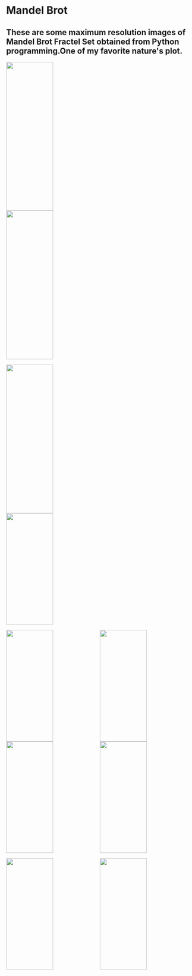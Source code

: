 # Mandel Brot

## These are some maximum resolution images of Mandel Brot Fractel Set obtained from Python programming.One of my favorite nature's plot.

<img height='400px' width='50%' src='https://user-images.githubusercontent.com/46626425/61553131-57a87a00-aa77-11e9-8108-3da4a71bd081.png'> <img height='400px' width='50%' src='https://user-images.githubusercontent.com/46626425/61553632-752a1380-aa78-11e9-9248-10c7edda6132.png'>

<img height='400px' width='50%' src='https://user-images.githubusercontent.com/46626425/61553542-40b65780-aa78-11e9-9e2d-985bf4df1a6b.png'> <img height='300px' width='50%' src='https://user-images.githubusercontent.com/46626425/61553533-3eec9400-aa78-11e9-9c2e-305c632e91d8.png'>

<img height='300px' width='50%' src='https://user-images.githubusercontent.com/46626425/61553543-40b65780-aa78-11e9-929e-5bbeaf1bad4c.png'><img height='300px' width='50%' src='https://user-images.githubusercontent.com/46626425/61553546-414eee00-aa78-11e9-9653-61a5248b3546.png'>
<img height='300px' width='50%' src='https://user-images.githubusercontent.com/46626425/61553538-401dc100-aa78-11e9-90fd-5bb7285d5acc.png'><img height='300px' width='50%' src='https://user-images.githubusercontent.com/46626425/61553535-3f852a80-aa78-11e9-9b4a-3351a2db434f.png'>

<img height='300px' width='50%' src='https://user-images.githubusercontent.com/46626425/61553534-3f852a80-aa78-11e9-8892-520015b445c3.png'><img height='300px' width='50%' src='(https://user-images.githubusercontent.com/46626425/61553547-41e78480-aa78-11e9-85fc-c14629ae6369.png'>

<!-- <img height='300px' width='400px' src=''>
 -->
